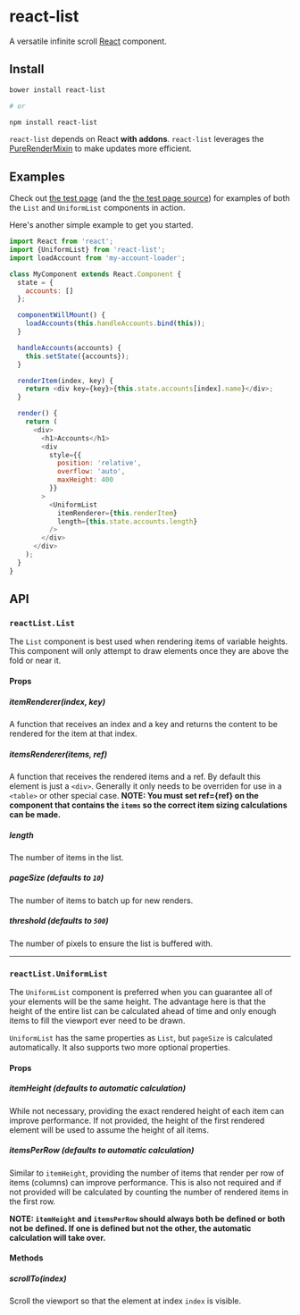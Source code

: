 # react-list

A versatile infinite scroll [React] component.

## Install

```bash
bower install react-list

# or

npm install react-list
```

`react-list` depends on React **with addons**. `react-list` leverages the
[PureRenderMixin] to make updates more efficient.

## Examples

Check out [the test page] (and the [the test page source]) for examples of both
the `List` and `UniformList` components in action.

Here's another simple example to get you started.

```js
import React from 'react';
import {UniformList} from 'react-list';
import loadAccount from 'my-account-loader';

class MyComponent extends React.Component {
  state = {
    accounts: []
  };

  componentWillMount() {
    loadAccounts(this.handleAccounts.bind(this));
  }

  handleAccounts(accounts) {
    this.setState({accounts});
  }

  renderItem(index, key) {
    return <div key={key}>{this.state.accounts[index].name}</div>;
  }

  render() {
    return (
      <div>
        <h1>Accounts</h1>
        <div
          style={{
            position: 'relative',
            overflow: 'auto',
            maxHeight: 400
          }}
        >
          <UniformList
            itemRenderer={this.renderItem}
            length={this.state.accounts.length}
          />
        </div>
      </div>
    );
  }
}
```

## API

### `reactList.List`

The `List` component is best used when rendering items of variable heights. This
component will only attempt to draw elements once they are above the fold or
near it.

#### Props

##### itemRenderer(index, key)

A function that receives an index and a key and returns the content to be
rendered for the item at that index.

##### itemsRenderer(items, ref)

A function that receives the rendered items and a ref. By default this element
is just a `<div>`. Generally it only needs to be overriden for use in a
`<table>` or other special case. **NOTE: You must set ref={ref} on the component
that contains the `items` so the correct item sizing calculations can be made.**

##### length

The number of items in the list.

##### pageSize (defaults to `10`)

The number of items to batch up for new renders.

##### threshold (defaults to `500`)

The number of pixels to ensure the list is buffered with.

---

### `reactList.UniformList`

The `UniformList` component is preferred when you can guarantee all of your
elements will be the same height. The advantage here is that the height of the
entire list can be calculated ahead of time and only enough items to fill the
viewport ever need to be drawn.

`UniformList` has the same properties as `List`, but `pageSize` is calculated
automatically. It also supports two more optional properties.

#### Props

##### itemHeight (defaults to automatic calculation)

While not necessary, providing the exact rendered height of each item can
improve performance. If not provided, the height of the first rendered element
will be used to assume the height of all items.

##### itemsPerRow (defaults to automatic calculation)

Similar to `itemHeight`, providing the number of items that render per row of
items (columns) can improve performance. This is also not required and if not
provided will be calculated by counting the number of rendered items in the
first row.

**NOTE: `itemHeight` and `itemsPerRow` should always both be defined or both not
be defined. If one is defined but not the other, the automatic calculation will
take over.**

#### Methods

##### scrollTo(index)

Scroll the viewport so that the element at index `index` is visible.

[React]: https://github.com/facebook/react
[PureRenderMixin]: https://facebook.github.io/react/docs/pure-render-mixin.html
[the test page]: https://orgsync.github.io/react-list/
[the test page source]: index.html

